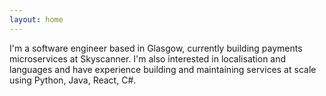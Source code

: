 ```yaml
---
layout: home
---
```


I'm a software engineer based in Glasgow, currently building payments microservices at Skyscanner. I'm also interested in localisation and languages and have experience building and maintaining services at scale using Python, Java, React, C#.